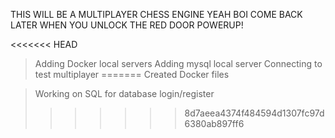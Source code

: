 THIS WILL BE A MULTIPLAYER CHESS ENGINE YEAH BOI COME BACK LATER WHEN YOU UNLOCK THE RED DOOR POWERUP!

<<<<<<< HEAD
> Adding Docker local servers
> Adding mysql local server
> Connecting to test multiplayer
=======
> Created Docker files

> Working on SQL for database login/register
>>>>>>> 8d7aeea4374f484594d1307fc97d6380ab897ff6
